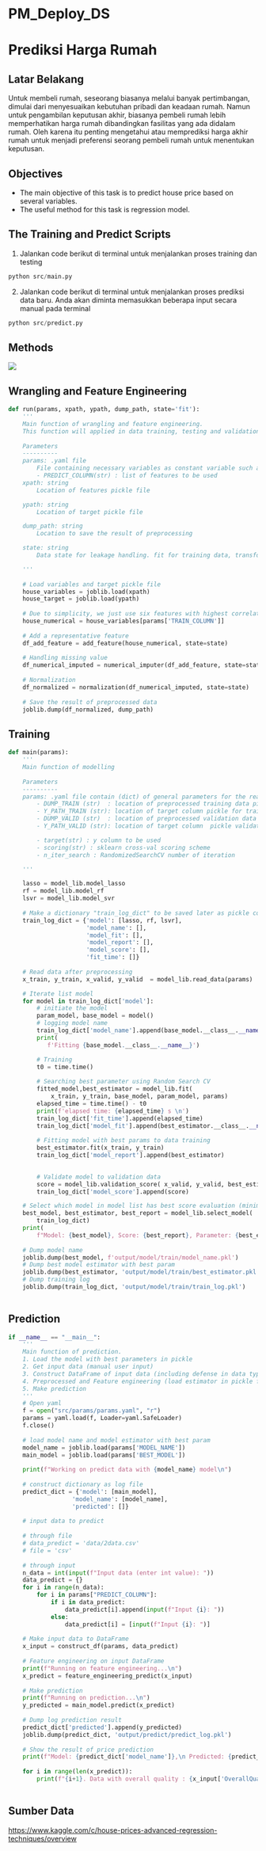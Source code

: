 # PM_Deploy_DS
# **Prediksi Harga Rumah**

## **Latar Belakang**
Untuk membeli rumah, seseorang biasanya melalui banyak pertimbangan, dimulai dari menyesuaikan kebutuhan pribadi dan keadaan rumah. Namun untuk pengambilan keputusan akhir, biasanya pembeli rumah lebih memperhatikan harga rumah dibandingkan fasilitas yang ada didalam rumah. Oleh karena itu penting mengetahui atau memprediksi harga akhir rumah untuk menjadi preferensi seorang pembeli rumah untuk menentukan keputusan.

## **Objectives**
- The main objective of this task is to predict house price based on several variables. 
- The useful method for this task is regression model. 

## **The Training and Predict Scripts**

1. Jalankan code berikut di terminal untuk menjalankan proses training dan testing
```python
python src/main.py
```
2. Jalankan code berikut di terminal untuk menjalankan proses prediksi data baru. Anda akan diminta memasukkan beberapa input secara manual pada terminal
```python
python src/predict.py
```

## **Methods**
![](https://github.com/TeachingPacmann/PM_Deploy_DS/blob/52d1c869609d261498eb25530b58077521aa7719/diagram_alur.png)

## **Wrangling and Feature Engineering**

```python
def run(params, xpath, ypath, dump_path, state='fit'):
    '''
    Main function of wrangling and feature engineering.
    This function will applied in data training, testing and validation.
    
    Parameters
    ----------
    params: .yaml file
        File containing necessary variables as constant variable such as location file and features name 
        - PREDICT_COLUMN(str) : list of features to be used   
    xpath: string
        Location of features pickle file

    ypath: string
        Location of target pickle file

    dump_path: string
        Location to save the result of preprocessing

    state: string
        Data state for leakage handling. fit for training data, transform for validation and testing data

    '''
    
    # Load variables and target pickle file
    house_variables = joblib.load(xpath)
    house_target = joblib.load(ypath)
    
    # Due to simplicity, we just use six features with highest correlation to target class
    house_numerical = house_variables[params['TRAIN_COLUMN']]
    
    # Add a representative feature
    df_add_feature = add_feature(house_numerical, state=state)
    
    # Handling missing value
    df_numerical_imputed = numerical_imputer(df_add_feature, state=state)
    
    # Normalization
    df_normalized = normalization(df_numerical_imputed, state=state)
    
    # Save the result of preprocessed data
    joblib.dump(df_normalized, dump_path)

```

## **Training**

```python
def main(params):
    '''
    Main function of modelling
    
    Parameters
    ----------
    params: .yaml file contain (dict) of general parameters for the read_data and model_lib function
        - DUMP_TRAIN (str)  : location of preprocessed training data pickle
        - Y_PATH_TRAIN (str): location of target column pickle for training data
        - DUMP_VALID (str)  : location of preprocessed validation data pickle
        - Y_PATH_VALID (str): location of target column  pickle validation data

        - target(str) : y column to be used   
        - scoring(str) : sklearn cross-val scoring scheme
        - n_iter_search : RandomizedSearchCV number of iteration

    '''

    lasso = model_lib.model_lasso
    rf = model_lib.model_rf
    lsvr = model_lib.model_svr
    
    # Make a dictionary "train_log_dict" to be saved later as pickle containing model information in training stage
    train_log_dict = {'model': [lasso, rf, lsvr],
                      'model_name': [],
                      'model_fit': [],
                      'model_report': [],
                      'model_score': [],
                      'fit_time': []}
    
    # Read data after preprocessing
    x_train, y_train, x_valid, y_valid  = model_lib.read_data(params)

    # Iterate list model
    for model in train_log_dict['model']:
        # initiate the model
        param_model, base_model = model()
        # logging model name
        train_log_dict['model_name'].append(base_model.__class__.__name__)
        print(
           f'Fitting {base_model.__class__.__name__}')

        # Training
        t0 = time.time()
        
        # Searching best parameter using Random Search CV
        fitted_model,best_estimator = model_lib.fit(
            x_train, y_train, base_model, param_model, params)
        elapsed_time = time.time() - t0
        print(f'elapsed time: {elapsed_time} s \n')
        train_log_dict['fit_time'].append(elapsed_time)
        train_log_dict['model_fit'].append(best_estimator.__class__.__name__)
        
        # Fitting model with best params to data training
        best_estimator.fit(x_train, y_train)
        train_log_dict['model_report'].append(best_estimator)

        
        # Validate model to validation data
        score = model_lib.validation_score( x_valid, y_valid, best_estimator)
        train_log_dict['model_score'].append(score)

    # Select which model in model list has best score evaluation (minimum rmse) in validation data
    best_model, best_estimator, best_report = model_lib.select_model(
        train_log_dict)
    print(
        f"Model: {best_model}, Score: {best_report}, Parameter: {best_estimator}")
    
    # Dump model name
    joblib.dump(best_model, f'output/model/train/model_name.pkl')
    # Dump best model estimator with best param
    joblib.dump(best_estimator, 'output/model/train/best_estimator.pkl')
    # Dump training log
    joblib.dump(train_log_dict, 'output/model/train/train_log.pkl')
    
```

## **Prediction**

```python
if __name__ == "__main__":
    '''
    Main function of prediction.
    1. Load the model with best parameters in pickle
    2. Get input data (manual user input)
    3. Construct DataFrame of input data (including defense in data type)
    4. Preprocessed and Feature engineering (load estimator in pickle file)
    5. Make prediction
    '''
    # Open yaml
    f = open("src/params/params.yaml", "r")
    params = yaml.load(f, Loader=yaml.SafeLoader)
    f.close()
    
    # load model name and model estimator with best param
    model_name = joblib.load(params['MODEL_NAME'])
    main_model = joblib.load(params['BEST_MODEL'])
    
    print(f"Working on predict data with {model_name} model\n")
    
    # construct dictionary as log file
    predict_dict = {'model': [main_model],
                  'model_name': [model_name],
                  'predicted': []}
    
    # input data to predict
    
    # through file
    # data_predict = 'data/2data.csv'
    # file = 'csv'
    
    # through input
    n_data = int(input(f"Input data (enter int value): "))
    data_predict = {}
    for i in range(n_data):
        for i in params["PREDICT_COLUMN"]:
            if i in data_predict:
                data_predict[i].append(input(f"Input {i}: "))
            else:
                data_predict[i] = [input(f"Input {i}: ")]
    
    # Make input data to DataFrame
    x_input = construct_df(params, data_predict)
    
    # Feature engineering on input DataFrame
    print(f"Running on feature engineering...\n")
    x_predict = feature_engineering_predict(x_input)
    
    # Make prediction
    print(f"Running on prediction...\n")
    y_predicted = main_model.predict(x_predict)
    
    # Dump log prediction result
    predict_dict['predicted'].append(y_predicted)
    joblib.dump(predict_dict, 'output/predict/predict_log.pkl')
    
    # Show the result of price prediction
    print(f"Model: {predict_dict['model_name']},\n Predicted: {predict_dict['predicted']}\n")
    
    for i in range(len(x_predict)):
        print(f"{i+1}. Data with overall quality : {x_input['OverallQual'][i]}, First Floor: {x_input['FirstFlrSF'][i]} square feet, were predict to have sale price {y_predicted[i]}\n")
    

```

## **Sumber Data**
https://www.kaggle.com/c/house-prices-advanced-regression-techniques/overview
